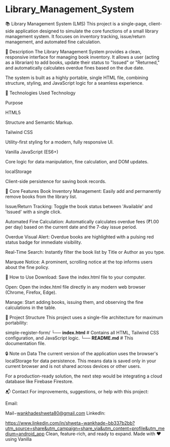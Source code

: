 # Library_Management_System
📚 Library Management System (LMS)
This project is a single-page, client-side application designed to simulate the core functions of a small library management system. It focuses on inventory tracking, issue/return management, and automated fine calculation.

📌 Description
The Library Management System provides a clean, responsive interface for managing book inventory. It allows a user (acting as a librarian) to add books, update their status to "Issued" or "Returned," and automatically calculates overdue fines based on the due date.

The system is built as a highly portable, single HTML file, combining structure, styling, and JavaScript logic for a seamless experience.

🔧 Technologies Used
Technology

Purpose

HTML5

Structure and Semantic Markup.

Tailwind CSS

Utility-first styling for a modern, fully responsive UI.

Vanilla JavaScript (ES6+)

Core logic for data manipulation, fine calculation, and DOM updates.

localStorage

Client-side persistence for saving book records.

📄 Core Features
Book Inventory Management: Easily add and permanently remove books from the library list.

Issue/Return Tracking: Toggle the book status between 'Available' and 'Issued' with a single click.

Automated Fine Calculation: Automatically calculates overdue fees (₹1.00 per day) based on the current date and the 7-day issue period.

Overdue Visual Alert: Overdue books are highlighted with a pulsing red status badge for immediate visibility.

Real-Time Search: Instantly filter the book list by Title or Author as you type.

Marquee Notice: A prominent, scrolling notice at the top informs users about the fine policy.

🚀 How to Use
Download: Save the index.html file to your computer.

Open: Open the index.html file directly in any modern web browser (Chrome, Firefox, Edge).

Manage: Start adding books, issuing them, and observing the fine calculations in the table.

📁 Project Structure
This project uses a single-file architecture for maximum portability:

simple-register-form/
└── **index.html** # Contains all HTML, Tailwind CSS configuration, and JavaScript logic.
└── **README.md** # This documentation file.

🔒 Note on Data
The current version of the application uses the browser's localStorage for data persistence. This means data is saved only in your current browser and is not shared across devices or other users.

For a production-ready solution, the next step would be integrating a cloud database like Firebase Firestore.

📬 Contact
For improvements, suggestions, or help with this project:

Email: 

Mail−wankhadeshweta80@gmail.com
LinkedIn: 

https://www.linkedin.com/in/shweta−wankhade−bb337b2bb?utm_source=share&utm_campaign=share_via&utm_content=profile&utm_medium=android_app
Clean, feature-rich, and ready to expand. Made with ❤ using Vanilla
